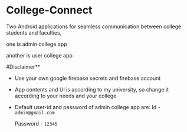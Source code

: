 # College-Connect

Two Android applications for seamless communication between college students and faculties,

one is admin college app 

another is user college app

#Disclaimer**

- Use your own google firebase secrets and firebase account

- App contents and UI is according to my university, so change it according to your needs and your college

- Default user-id and password of admin college app are:
  Id - `admin@gmail.com`
  
  Password - `12345`
